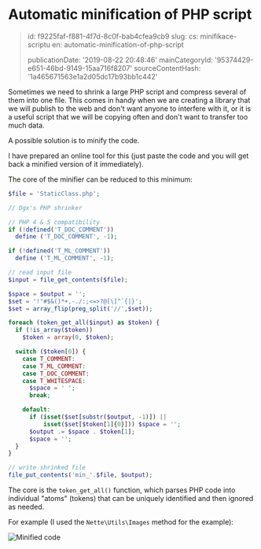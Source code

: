 Automatic minification of PHP script
====================================

> id: f9225faf-f881-4f7d-8c0f-bab4cfea9cb9
> slug:
> 	cs: minifikace-scriptu
> 	en: automatic-minification-of-php-script
> 
> publicationDate: '2019-08-22 20:48:46'
> mainCategoryId: '95374429-e651-46bd-9149-15aa716f8207'
> sourceContentHash: '1a465671563e1a2d05dc17b93bb1c442'

Sometimes we need to shrink a large PHP script and compress several of them into one file. This comes in handy when we are creating a library that we will publish to the web and don't want anyone to interfere with it, or it is a useful script that we will be copying often and don't want to transfer too much data.

A possible solution is to minify the code.

I have prepared an online tool for this (just paste the code and you will get back a minified version of it immediately).

The core of the minifier can be reduced to this minimum:

```php
$file = 'StaticClass.php';

// Dgx's PHP shrinker

// PHP 4 & 5 compatibility
if (!defined('T_DOC_COMMENT'))
  define ('T_DOC_COMMENT', -1);

if (!defined('T_ML_COMMENT'))
  define ('T_ML_COMMENT', -1);

// read input file
$input = file_get_contents($file);

$space = $output = '';
$set = '!"#$&()*+,-./:;<=>?@[\]^`{|}';
$set = array_flip(preg_split('//',$set));

foreach (token_get_all($input) as $token) {
  if (!is_array($token))
    $token = array(0, $token);

  switch ($token[0]) {
    case T_COMMENT:
    case T_ML_COMMENT:
    case T_DOC_COMMENT:
    case T_WHITESPACE:
      $space = ' ';
      break;

    default:
      if (isset($set[substr($output, -1)]) ||
          isset($set[$token[1]{0}])) $space = '';
      $output .= $space . $token[1];
      $space = '';
  }
}

// write shrinked file
file_put_contents('min_'.$file, $output);
```


The core is the `token_get_all()` function, which parses PHP code into individual "atoms" (tokens) that can be uniquely identified and then ignored as needed.

For example (I used the `Nette\Utils\Images` method for the example):

<img src="{$baseUrl}/images/nette-image-minify.png" alt="Minified code">
